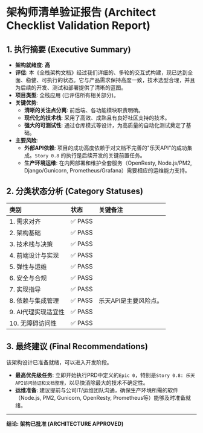 # 架构师清单验证报告 (Architect Checklist Validation Report)

## 1. 执行摘要 (Executive Summary)

* **架构就绪度**: **高**
* **评估**: 本《全栈架构文档》经过我们详细的、多轮的交互式构建，现已达到全面、稳健、可执行的状态。它与产品需求保持高度一致，技术选型合理，并且为后续的开发、测试和部署提供了清晰的蓝图。
* **项目类型**: 全栈应用 (已评估所有相关部分)。
* **关键优势**:
    * **清晰的关注点分离**: 前后端、各功能模块职责明确。
    * **现代化的技术栈**: 采用了高效、成熟且有良好社区支持的技术。
    * **强大的可测试性**: 通过仓库模式等设计，为高质量的自动化测试奠定了基础。
* **主要风险**:
    * **外部API依赖**: 项目的成功高度依赖于对文档不完善的"乐天API"的成功集成。`Story 0.8` 的执行是后续开发的关键前置任务。
    * **生产环境运维**: 在内网部署和维护全套服务（OpenResty, Node.js/PM2, Django/Gunicorn, Prometheus/Grafana）需要相应的运维能力支持。

## 2. 分类状态分析 (Category Statuses)

| 类别 | 状态 | 关键备注 |
| :--- | :--- | :--- |
| 1. 需求对齐 | ✅ PASS | |
| 2. 架构基础 | ✅ PASS | |
| 3. 技术栈与决策 | ✅ PASS | |
| 4. 前端设计与实现 | ✅ PASS | |
| 5. 弹性与运维 | ✅ PASS | |
| 6. 安全与合规 | ✅ PASS | |
| 7. 实现指导 | ✅ PASS | |
| 8. 依赖与集成管理 | ✅ PASS | 乐天API是主要风险点。 |
| 9. AI代理实现适宜性 | ✅ PASS | |
| 10. 无障碍访问性 | ✅ PASS | |

## 3. 最终建议 (Final Recommendations)

该架构设计已准备就绪，可以进入开发阶段。

* **最高优先级任务**: 立即开始执行PRD中定义的`Epic 0`，特别是`Story 0.8: 乐天API访问验证和文档整理`，以尽快消除最大的技术不确定性。
* **运维准备**: 建议提前与公司IT/运维团队沟通，确保生产环境所需的软件（Node.js, PM2, Gunicorn, OpenResty, Prometheus等）能够及时准备就绪。

---
**结论: 架构已批准 (ARCHITECTURE APPROVED)** 